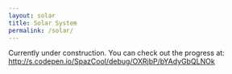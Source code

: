 ```yaml
---
layout: solar
title: Solar System
permalink: /solar/
---
```

Currently under construction. You can check out the progress at: http://s.codepen.io/SpazCool/debug/OXRjbP/bYAdyGbQLNOk
